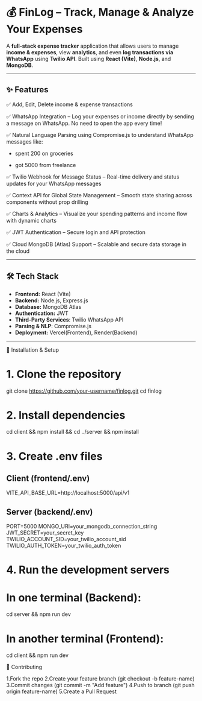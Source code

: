 # 💰 FinLog – Track, Manage & Analyze Your Expenses

A **full-stack expense tracker** application that allows users to manage **income & expenses**, view **analytics**, and even **log transactions via WhatsApp** using **Twilio API**. Built using **React (Vite)**, **Node.js**, and **MongoDB**.

---

## ✨ Features

✅ Add, Edit, Delete income & expense transactions

✅ WhatsApp Integration – Log your expenses or income directly by sending a message on WhatsApp. No need to open the app every time!

✅ Natural Language Parsing using Compromise.js to understand WhatsApp messages like:

  - spent 200 on groceries

  - got 5000 from freelance

✅ Twilio Webhook for Message Status – Real-time delivery and status updates for your WhatsApp messages

✅ Context API for Global State Management – Smooth state sharing across components without prop drilling

✅ Charts & Analytics – Visualize your spending patterns and income flow with dynamic charts

✅ JWT Authentication – Secure login and API protection

✅ Cloud MongoDB (Atlas) Support – Scalable and secure data storage in the cloud

---

## 🛠️ Tech Stack
- **Frontend:** React (Vite)
- **Backend:** Node.js, Express.js
- **Database:** MongoDB Atlas
- **Authentication:** JWT
- **Third-Party Services**: Twilio WhatsApp API
- **Parsing & NLP**: Compromise.js
- **Deployment:** Vercel(Frontend), Render(Backend)

---
🚀 Installation & Setup

# 1. Clone the repository
git clone https://github.com/your-username/finlog.git
cd finlog

# 2. Install dependencies
cd client && npm install && cd ../server && npm install

# 3. Create .env files

## Client (frontend/.env)
VITE_API_BASE_URL=http://localhost:5000/api/v1

## Server (backend/.env)
PORT=5000
MONGO_URI=your_mongodb_connection_string
JWT_SECRET=your_secret_key
TWILIO_ACCOUNT_SID=your_twilio_account_sid
TWILIO_AUTH_TOKEN=your_twilio_auth_token

# 4. Run the development servers
# In one terminal (Backend):
cd server && npm run dev

# In another terminal (Frontend):
cd client && npm run dev

🤝 Contributing

1.Fork the repo
2.Create your feature branch (git checkout -b feature-name)
3.Commit changes (git commit -m "Add feature")
4.Push to branch (git push origin feature-name)
5.Create a Pull Request
